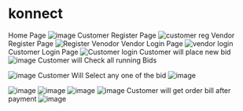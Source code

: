 # konnect
Home Page
![image](https://user-images.githubusercontent.com/100999421/205995838-b9f8d505-03f5-44a9-9522-8c27e251ecf8.png)
Customer Register Page
![customer reg](https://user-images.githubusercontent.com/100999421/205996087-76c0c10f-b597-4f7c-9ec5-4388ebfda29a.png)
Vendor Register Page
![Register Venodor](https://user-images.githubusercontent.com/100999421/205996101-7a2b0e9f-a4e1-453d-997f-afd9dc74ce91.png)
Vendor Login Page
![vendor login](https://user-images.githubusercontent.com/100999421/205996104-b0fbe71e-5447-4dff-9844-9e6c2b3826bb.png)
Customer Login Page
![Customer login ](https://user-images.githubusercontent.com/100999421/205996108-24773fc0-3954-4bd7-a00e-4fb57574590c.png)
Customer will place new bid
![image](https://user-images.githubusercontent.com/100999421/205996277-4c103625-c5ce-4403-81d5-cc77515aa7f8.png)
Customer will Check all running Bids

![image](https://user-images.githubusercontent.com/100999421/205996320-a0827433-c912-452d-ab4b-5ada30eecef0.png)
Customer  Will Select any one of the bid
![image](https://user-images.githubusercontent.com/100999421/205996354-5d8b0658-b65f-426f-ba87-db5fdc8c905f.png)

![image](https://user-images.githubusercontent.com/100999421/205996401-c6fffe7d-f9b0-4ae5-a702-0cb808a026b9.png)
![image](https://user-images.githubusercontent.com/100999421/205996429-6fdfab18-adea-442b-93de-4f0d0c1b84aa.png)
![image](https://user-images.githubusercontent.com/100999421/205996487-840a1df4-6215-4a7f-be38-4ad3797809f2.png)
![image](https://user-images.githubusercontent.com/100999421/205996582-9b906a32-e65a-432e-87f4-918823fbe465.png)
Customer will get order bill after payment
![image](https://user-images.githubusercontent.com/100999421/205996723-c9b694cd-69dc-407e-9187-6be2b35d6970.png)
